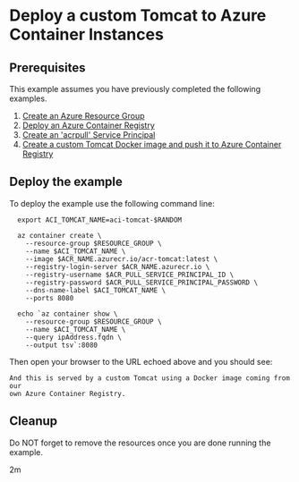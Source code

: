 
# Deploy a custom Tomcat to Azure Container Instances

## Prerequisites

This example assumes you have previously completed the following examples.

1. [Create an Azure Resource Group](../../group/create/)
1. [Deploy an Azure Container Registry](../../acr/create/)
1. [Create an 'acrpull' Service Principal](../../acr/create-acrpull-service-principal/)
1. [Create a custom Tomcat Docker image and push it to Azure Container Registry](../../acr/tomcat/)

## Deploy the example

To deploy the example use the following command line:

```shell
  export ACI_TOMCAT_NAME=aci-tomcat-$RANDOM

  az container create \
    --resource-group $RESOURCE_GROUP \
    --name $ACI_TOMCAT_NAME \
    --image $ACR_NAME.azurecr.io/acr-tomcat:latest \
    --registry-login-server $ACR_NAME.azurecr.io \
    --registry-username $ACR_PULL_SERVICE_PRINCIPAL_ID \
    --registry-password $ACR_PULL_SERVICE_PRINCIPAL_PASSWORD \
    --dns-name-label $ACI_TOMCAT_NAME \
    --ports 8080

  echo `az container show \
    --resource-group $RESOURCE_GROUP \
    --name $ACI_TOMCAT_NAME \
    --query ipAddress.fqdn \
    --output tsv`:8080
```

Then open your browser to the URL echoed above and you should see:

```text
And this is served by a custom Tomcat using a Docker image coming from our 
own Azure Container Registry.
```

## Cleanup

Do NOT forget to remove the resources once you are done running the example.

2m
